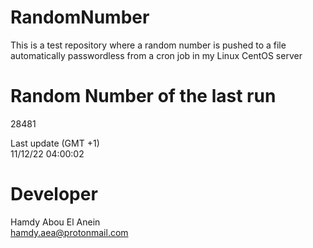 # RandomNumber    
This is a test repository where a random number is pushed to a file automatically passwordless from a cron job in my Linux CentOS server    
# Random Number of the last run   
28481
      
Last update (GMT +1)    
11/12/22 04:00:02
# Developer    
Hamdy Abou El Anein   
hamdy.aea@protonmail.com
